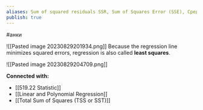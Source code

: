 ```yaml
---
aliases: Sum of squared residuals SSR, Sum of Squares Error (SSE), Среднеквадратичное отклонение, Сумма квадратов остатков
publish: true
---
```

#анки

![[Pasted image 20230829201934.png]]
Because the regression line minimizes squared errors, regression is also called **least squares**.

![[Pasted image 20230829204709.png]]




**Connected with:**
- [[519.22 Statistic]]
- [[Linear and Polynomial Regression]]
- [[Total Sum of Squares (TSS or SST)]]


